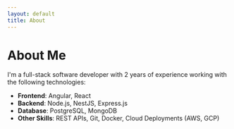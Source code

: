 ```yaml
---
layout: default
title: About
---
```


# About Me

I'm a full-stack software developer with 2 years of experience working with the following technologies:

- **Frontend**: Angular, React
- **Backend**: Node.js, NestJS, Express.js
- **Database**: PostgreSQL, MongoDB
- **Other Skills**: REST APIs, Git, Docker, Cloud Deployments (AWS, GCP)
